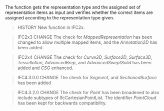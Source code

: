 The function gets the representation type and the assigned set of representation items as input and verifies whether the correct items are assigned according to the representation type given.

<!-- end of short definition -->


> HISTORY New function in IFC2x.

> IFC2x3 CHANGE The check for _MappedRepresentation_ has been changed to allow multiple mapped items, and the _Annotation2D_ has been added.

> IFC2x4 CHANGE The check for _Curve3D_, _Surface2D_, _Surface3D_, _Tessellation_, _AdvancedBrep_, and _AdvancedSweptSolid_ has been added and _CSG_ enhanced.

> IFC4.3.0.0 CHANGE The check for _Segment_, and _SectionedSurface_ has been added

> IFC4.3.2.0 CHANGE The check for _Point_ has been broadened to also include subtypes of IfcCartesianPointList. The identifier _PointCloud_ has been kept for backwards compatibility.
